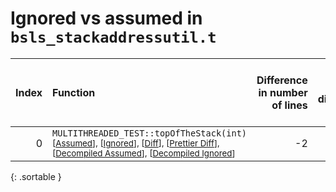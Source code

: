 # Ignored vs assumed in `bsls_stackaddressutil.t`

<script src="../sorttable.js"></script>

|   Index | Function                                                                                                                                                                                                                                                    |   Difference in number of lines |   Function size difference in bytes |   Number of lines in assumed build |   Number of bytes in assumed build |   Number of lines in ignored build |   Number of bytes in ignored build |
|--------:|:------------------------------------------------------------------------------------------------------------------------------------------------------------------------------------------------------------------------------------------------------------|--------------------------------:|------------------------------------:|-----------------------------------:|-----------------------------------:|-----------------------------------:|-----------------------------------:|
|       0 | `MULTITHREADED_TEST::topOfTheStack(int)` <sup>\[[Assumed](0-assume)\], \[[Ignored](0-none)\], \[[Diff](0.diff.html)\], \[[Prettier Diff](0-diff.html)\], \[[Decompiled Assumed](0-assume-decompiled.txt)\], \[[Decompiled Ignored](0-none-decompiled.txt)\] |                              -2 |                                   0 |                                216 |                                896 |                                218 |                                896 |
{: .sortable }
